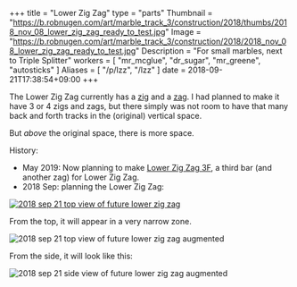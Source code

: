 +++
title = "Lower Zig Zag"
type = "parts"
Thumbnail = "https://b.robnugen.com/art/marble_track_3/construction/2018/thumbs/2018_nov_08_lower_zig_zag_ready_to_test.jpg"
Image = "https://b.robnugen.com/art/marble_track_3/construction/2018/2018_nov_08_lower_zig_zag_ready_to_test.jpg"
Description = "For small marbles, next to Triple Splitter"
workers = [
    "mr_mcglue",
	"dr_sugar",
	"mr_greene",
	"autosticks"
]
Aliases = [
  "/p/lzz",
  "/lzz"
]
date = 2018-09-21T17:38:54+09:00
+++

The Lower Zig Zag currently has a [zig](/parts/lower-zig-zag-2-ban/) and a [zag](/parts/lower-zig-zag-1-ban/).  I had planned to make it have 3 or 4 zigs and zags, but there simply was not room to have that many back and forth tracks in the (original) vertical space.

But *above* the original space, there is more space.

History:

* May 2019: Now planning to make [Lower Zig Zag 3F](/parts/lower-zig-zag-3-ban/), a third bar (and another zag) for Lower Zig Zag.
* 2018 Sep: planning the Lower Zig Zag:

[![2018 sep 21 top view of future lower zig zag](//b.robnugen.com/art/marble_track_3/track/parts/thumbs/2018_sep_21_top_view_of_future_lower_zig_zag.jpg)](//b.robnugen.com/art/marble_track_3/track/parts/2018_sep_21_top_view_of_future_lower_zig_zag.jpg)

From the top, it will appear in a very narrow zone.

![2018 sep 21 top view of future lower zig zag augmented](//b.robnugen.com/art/marble_track_3/track/parts/thumbs/2018_sep_21_top_view_of_future_lower_zig_zag_augmented.jpg)

From the side, it will look like this:

![2018 sep 21 side view of future lower zig zag augmented](//b.robnugen.com/art/marble_track_3/track/parts/thumbs/2018_sep_21_side_view_of_future_lower_zig_zag_augmented.jpg)
